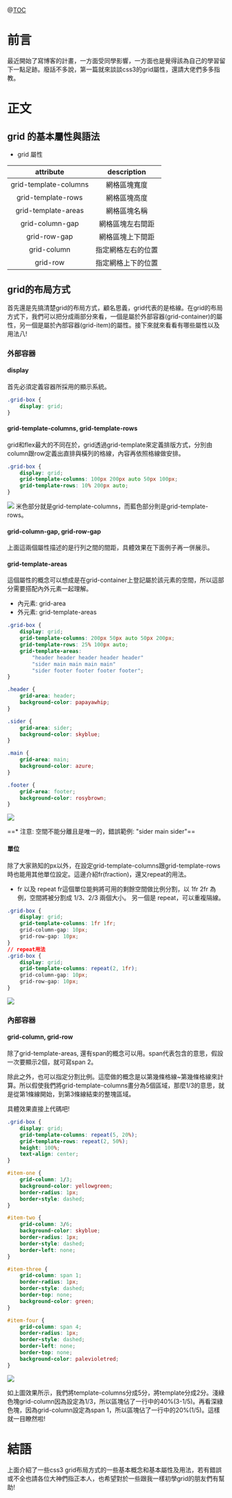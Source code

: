 @[TOC](CSS3-grid-格線佈局)

# 前言

最近開始了寫博客的計畫，一方面受同學影響，一方面也是覺得該為自己的學習留下一點足跡。廢話不多說，第一篇就來談談css3的grid屬性，還請大佬們多多指教。

# 正文

## grid 的基本屬性與語法

- grid 屬性

|attribute|description|
|:---------:|:-----------:|
|grid-template-columns|網格區塊寬度|
|grid-template-rows|網格區塊高度|
|grid-template-areas|網格區塊名稱|
|grid-column-gap|網格區塊左右間距|
|grid-row-gap|網格區塊上下間距|
|grid-column|指定網格左右的位置|
|grid-row|指定網格上下的位置|

## grid的布局方式

首先還是先搞清楚grid的布局方式，顧名思義，grid代表的是格線。在grid的布局方式下，我們可以把分成兩部分來看，一個是屬於外部容器(grid-container)的屬性，另一個是屬於內部容器(grid-item)的屬性。接下來就來看看有哪些屬性以及用法八!

### 外部容器

#### display
首先必須定義容器所採用的顯示系統。

```css
.grid-box {
    display: grid;
}
```

#### grid-template-columns, grid-template-rows
grid和flex最大的不同在於，grid透過grid-template來定義排版方式，分別由column跟row定義出直排與橫列的格線，內容再依照格線做安排。

```css
.grid-box {
    display: grid;
    grid-template-columns: 100px 200px auto 50px 100px;
    grid-template-rows: 10% 200px auto;
}
```

![](https://wtfhhh.oss-cn-beijing.aliyuncs.com/css-grid.png)
米色部分就是grid-template-columns，而藍色部分則是grid-template-rows。

#### grid-column-gap, grid-row-gap
上面這兩個屬性描述的是行列之間的間距，具體效果在下面例子再一併展示。

#### grid-template-areas
這個屬性的概念可以想成是在grid-container上登記屬於該元素的空間，所以這部分需要搭配內外元素一起理解。

- 內元素: grid-area
- 外元素: grid-template-areas

```css
.grid-box {
    display: grid;
    grid-template-columns: 200px 50px auto 50px 200px;
    grid-template-rows: 25% 100px auto;
    grid-template-areas: 
        "header header header header header"
        "sider main main main main"
        "sider footer footer footer footer";
}

.header {
    grid-area: header;
    background-color: papayawhip;
}

.sider {
    grid-area: sider;
    background-color: skyblue;
}

.main {
    grid-area: main;
    background-color: azure;
}

.footer {
    grid-area: footer;
    background-color: rosybrown;
}
```

![](https://wtfhhh.oss-cn-beijing.aliyuncs.com/css-grid-1.png)


==* 注意: 空間不能分離且是唯一的，錯誤範例: "sider main sider"==

#### 單位
除了大家熟知的px以外，在設定grid-template-columns跟grid-template-rows時也能用其他單位設定。這邊介紹fr(fraction)，還又repeat的用法。

- fr 以及 repeat
fr這個單位能夠將可用的剩餘空間做比例分割，以 1fr 2fr 為例，空間將被分割成 1/3、2/3 兩個大小。
另一個是 repeat，可以重複隔線。


```css
.grid-box {
    display: grid;
    grid-template-columns: 1fr 1fr;
    grid-column-gap: 10px;
    grid-row-gap: 10px;
}
// repeat用法
.grid-box {
    display: grid;
    grid-template-columns: repeat(2, 1fr);
    grid-column-gap: 10px;
    grid-row-gap: 10px;
}
```
![](https://wtfhhh.oss-cn-beijing.aliyuncs.com/css-grid-2.png)


### 內部容器

#### grid-column, grid-row
除了grid-template-areas, 還有span的概念可以用。span代表包含的意思，假設一次要顯示2個，就可寫span 2。

除此之外，也可以指定分割比例。這麼做的概念是以第幾條格線~第幾條格線來計算。所以假使我們將grid-template-columns畫分為5個區域，那麼1/3的意思，就是從第1條線開始，到第3條線結束的整塊區域。

具體效果直接上代碼吧!

```css
.grid-box {
    display: grid;
    grid-template-columns: repeat(5, 20%);
    grid-template-rows: repeat(2, 50%);
    height: 100%;
    text-align: center;
}

#item-one {
    grid-column: 1/3;
    background-color: yellowgreen;
    border-radius: 1px;
    border-style: dashed;
}

#item-two {
    grid-column: 3/6;
    background-color: skyblue;
    border-radius: 1px;
    border-style: dashed;
    border-left: none;
}

#item-three {
    grid-column: span 1;
    border-radius: 1px;
    border-style: dashed;
    border-top: none;
    background-color: green;
}

#item-four {
    grid-column: span 4;
    border-radius: 1px;
    border-style: dashed;
    border-left: none;
    border-top: none;
    background-color: palevioletred;
}
```

![](https://wtfhhh.oss-cn-beijing.aliyuncs.com/css-grid-3.png)

如上圖效果所示，我們將template-columns分成5分，將template分成2分。淺綠色塊grid-column因為設定為1/3，所以區塊佔了一行中的40%(3-1/5)。再看深綠色塊，因為grid-column設定為span 1，所以區塊佔了一行中的20%(1/5)。這樣就一目瞭然啦!

# 結語

上面介紹了一些css3 grid布局方式的一些基本概念和基本屬性及用法，若有錯誤或不全也請各位大神們指正本人，也希望對於一些跟我一樣初學grid的朋友們有幫助!

